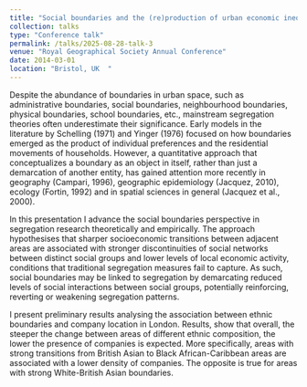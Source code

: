 ```yaml
---
title: "Social boundaries and the (re)production of urban economic inequalities: a relational perspective of segregation"
collection: talks
type: "Conference talk"
permalink: /talks/2025-08-28-talk-3
venue: "Royal Geographical Society Annual Conference"
date: 2014-03-01
location: "Bristol, UK  "
---
```


Despite the abundance of boundaries in urban space, such as administrative boundaries, social boundaries, neighbourhood boundaries, physical boundaries, school boundaries, etc., mainstream segregation theories often underestimate their significance. Early models in the literature by Schelling (1971) and Yinger (1976) focused on how boundaries emerged as the product of individual preferences and the residential movements of households. However, a quantitative approach that conceptualizes a boundary as an object in itself, rather than just a demarcation of another entity, has gained attention more recently in geography (Campari, 1996), geographic epidemiology (Jacquez, 2010), ecology (Fortin, 1992) and in spatial sciences in general (Jacquez et al., 2000). 

In this presentation I advance the social boundaries perspective in segregation research theoretically and empirically. The approach hypothesises that sharper socioeconomic transitions between adjacent areas are associated with stronger discontinuities of social networks between distinct social groups and lower levels of local economic activity, conditions that traditional segregation measures fail to capture. As such, social boundaries may be linked to segregation by demarcating reduced levels of social interactions between social groups, potentially reinforcing, reverting or weakening segregation patterns.

I present preliminary results analysing the association between ethnic boundaries and company location in London. Results, show that overall, the steeper the change between areas of different ethnic composition, the lower the presence of companies is expected. More specifically, areas with strong transitions from British Asian to Black African-Caribbean areas are associated with a lower density of companies. The opposite is true for areas with strong White-British Asian boundaries.
